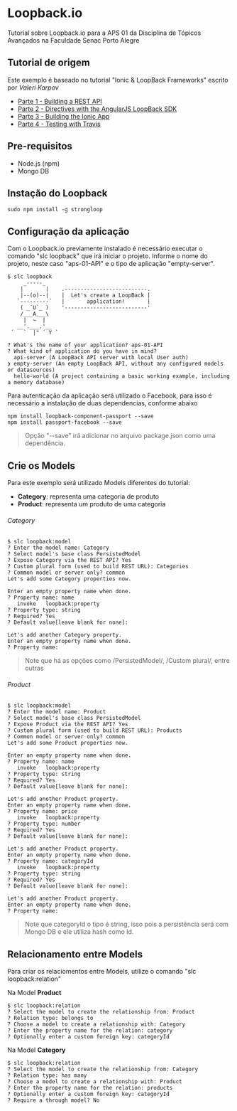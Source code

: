 # Loopback.io
Tutorial sobre Loopback.io para a APS 01 da Disciplina de Tópicos Avançados na Faculdade Senac Porto Alegre

## Tutorial de origem
Este exemplo é baseado no tutorial "Ionic & LoopBack Frameworks" escrito por *Valeri Karpov*
* [Parte 1 - Building a REST API](https://strongloop.com/strongblog/part-1-ionic-loopback-node-js-mobile/)
* [Parte 2 - Directives with the AngularJS LoopBack SDK](https://strongloop.com/strongblog/part-2-ionic-loopback-frameworks-directives-with-the-angularjs-loopback-sdk/)
* [Parte 3 - Building the Ionic App](https://strongloop.com/strongblog/part-3-ionic-loopback-frameworks-building-the-ionic-app/)
* [Parte 4 - Testing with Travis](https://strongloop.com/strongblog/part-4-ionic-loopback-frameworks-testing-with-travis/)


## Pre-requisitos
  - Node.js (npm)
  - Mongo DB

## Instação do Loopback
```
sudo npm install -g strongloop
```

## Configuração da aplicação
Com o Loopback.io previamente instalado é necessário executar o comando "slc loopback" que irá iniciar o projeto.
Informe o nome do projeto, neste caso "aps-01-API" e o tipo de aplicação "empty-server".

```
$ slc loopback
     _-----_
    |       |    .--------------------------.
    |--(o)--|    |  Let's create a LoopBack |
   `---------´   |       application!       |
    ( _´U`_ )    '--------------------------'
    /___A___\    
     |  ~  |     
   __'.___.'__   
 ´   `  |° ´ Y ` 

? What's the name of your application? aps-01-API
? What kind of application do you have in mind? 
  api-server (A LoopBack API server with local User auth) 
❯ empty-server (An empty LoopBack API, without any configured models or datasources) 
  hello-world (A project containing a basic working example, including a memory database) 
```

Para autenticação da aplicação será utilizado o Facebook, para isso é necessário a instalação de duas dependencias, conforme abaixo
```
npm install loopback-component-passport --save
npm install passport-facebook --save
```
> Opção "--save" irá adicionar no arquivo package.json como uma dependência.

## Crie os Models
Para este exemplo será utilizado Models diferentes do tutorial:
- **Category**: representa uma categoria de produto
- **Product**: representa um produto de uma categoria

###### Category

```
$ slc loopback:model
? Enter the model name: Category
? Select model's base class PersistedModel
? Expose Category via the REST API? Yes
? Custom plural form (used to build REST URL): Categories
? Common model or server only? common
Let's add some Category properties now.

Enter an empty property name when done.
? Property name: name
   invoke   loopback:property
? Property type: string
? Required? Yes
? Default value[leave blank for none]: 

Let's add another Category property.
Enter an empty property name when done.
? Property name: 

```

> Note que há as opções como /PersistedModel/, /Custom plural/, entre outras

###### Product

```
$ slc loopback:model
? Enter the model name: Product
? Select model's base class PersistedModel
? Expose Product via the REST API? Yes
? Custom plural form (used to build REST URL): Products
? Common model or server only? common
Let's add some Product properties now.

Enter an empty property name when done.
? Property name: name
   invoke   loopback:property
? Property type: string
? Required? Yes
? Default value[leave blank for none]: 

Let's add another Product property.
Enter an empty property name when done.
? Property name: price
   invoke   loopback:property
? Property type: number
? Required? Yes
? Default value[leave blank for none]: 

Let's add another Product property.
Enter an empty property name when done.
? Property name: categoryId
   invoke   loopback:property
? Property type: string
? Required? Yes
? Default value[leave blank for none]: 

Let's add another Product property.
Enter an empty property name when done.
? Property name: 
```
> Note que categoryId o tipo é string, isso pois a persistência será com Mongo DB e ele utiliza hash como Id.



## Relacionamento entre Models
Para criar os relaciomentos entre Models, utilize o comando "slc loopback:relation"

Na Model **Product**
```
$ slc loopback:relation
? Select the model to create the relationship from: Product
? Relation type: belongs to
? Choose a model to create a relationship with: Category
? Enter the property name for the relation: category
? Optionally enter a custom foreign key: categoryId
```

Na Model **Category**
```
$ slc loopback:relation
? Select the model to create the relationship from: Category
? Relation type: has many
? Choose a model to create a relationship with: Product
? Enter the property name for the relation: products
? Optionally enter a custom foreign key: categoryId
? Require a through model? No
```
